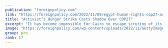 ```yaml
---
publication: "foreignpolicy.com"
link: "https://foreignpolicy.com/2022/11/09/egypt-human-rights-cop27-activist-hunger-strike/"
title: "Activist’s Hunger Strike Casts Shadow Over COP27"
excerpt: "It has become impossible for Cairo to escape scrutiny of its troubling human rights record."
image: "https://foreignpolicy.com/wp-content/uploads/2022/11/GettyImages-1439968109-2.jpg?w=1000"
group: pro
rank: 17
---
```

